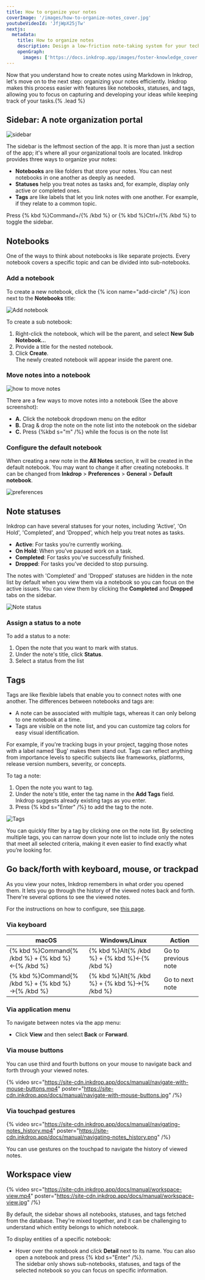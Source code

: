 ```yaml
---
title: How to organize your notes
coverImage: '/images/how-to-organize-notes_cover.jpg'
youtubeVideoId: 'JfjWpX25jTw'
nextjs:
  metadata:
    title: How to organize notes
    description: Design a low-friction note-taking system for your tech knowledge base
    openGraph:
      images: ['https://docs.inkdrop.app/images/foster-knowledge_cover.png']
---
```


Now that you understand how to create notes using Markdown in Inkdrop, let's move on to the next step: organizing your notes efficiently. Inkdrop makes this process easier with features like notebooks, statuses, and tags, allowing you to focus on capturing and developing your ideas while keeping track of your tasks.{% .lead %}

## Sidebar: A note organization portal

![sidebar](/images/basic-usage_cover.png)

The sidebar is the leftmost section of the app.
It is more than just a section of the app; it's where all your organizational tools are located.
Inkdrop provides three ways to organize your notes:

- **Notebooks** are like folders that store your notes. You can nest notebooks in one another as deeply as needed.
- **Statuses** help you treat notes as tasks and, for example, display only active or completed ones.
- **Tags** are like labels that let you link notes with one another. For example, if they relate to a common topic.

Press {% kbd %}Command+/{% /kbd %} or {% kbd %}Ctrl+/{% /kbd %} to toggle the sidebar.

## Notebooks

One of the ways to think about notebooks is like separate projects.
Every notebook covers a specific topic and can be divided into sub-notebooks.

### Add a notebook

To create a new notebook, click the {% icon name="add-circle" /%} icon next to the **Notebooks** title:

![Add notebook](/images/organize-notebooks_add.png)

To create a sub notebook:

1. Right-click the notebook, which will be the parent, and select **New Sub Notebook..**.
2. Provide a title for the nested notebook.
3. Click **Create**.  
   The newly created notebook will appear inside the parent one.

### Move notes into a notebook

![how to move notes](/images/low-friction-note-taking-system_move-notes.png)

There are a few ways to move notes into a notebook (See the above screenshot):

- **A.** Click the notebook dropdown menu on the editor
- **B.** Drag & drop the note on the note list into the notebook on the sidebar
- **C.** Press {%kbd s="m" /%} while the focus is on the note list

### Configure the default notebook

When creating a new note in the **All Notes** section, it will be created in the default notebook.
You may want to change it after creating notebooks.
It can be changed from **Inkdrop** > **Preferences** > **General** > **Default notebook**.

![preferences](/images/organize-notebooks_default-notebook.png)

## Note statuses

Inkdrop can have several statuses for your notes, including 'Active', 'On Hold', 'Completed', and 'Dropped', which help you treat notes as tasks.

- **Active**: For tasks you’re currently working.
- **On Hold**: When you’ve paused work on a task.
- **Completed**: For tasks you’ve successfully finished.
- **Dropped**: For tasks you’ve decided to stop pursuing.

The notes with 'Completed' and 'Dropped' statuses are hidden in the note list by default when you view them via a notebook so you can focus on the active issues.
You can view them by clicking the **Completed** and **Dropped** tabs on the sidebar.

![Note status](/images/issue-driven-note-taking_note_status.png)

### Assign a status to a note

To add a status to a note:

1. Open the note that you want to mark with status.
2. Under the note's title, click **Status**.
3. Select a status from the list

## Tags

Tags are like flexible labels that enable you to connect notes with one another.
The differences between notebooks and tags are:

- A note can be associated with multiple tags, whereas it can only belong to one notebook at a time.
- Tags are visible on the note list, and you can customize tag colors for easy visual identification.

For example, if you're tracking bugs in your project, tagging those notes with a label named 'Bug' makes them stand out.
Tags can reflect anything from importance levels to specific subjects like frameworks, platforms, release version numbers, severity, or concepts.

To tag a note:

1. Open the note you want to tag.
2. Under the note's title, enter the tag name in the **Add Tags** field.  
   Inkdrop suggests already existing tags as you enter.
3. Press {% kbd s="Enter" /%} to add the tag to the note.

![Tags](/images/how-to-organize-notes_tags.png)

You can quickly filter by a tag by clicking one on the note list.
By selecting multiple tags, you can narrow down your note list to include only the notes that meet all selected criteria, making it even easier to find exactly what you’re looking for.

## Go back/forth with keyboard, mouse, or trackpad

As you view your notes, Inkdrop remembers in what order you opened them. It lets you go through the history of the viewed notes back and forth.
There're several options to see the viewed notes.

For the instructions on how to configure, see [this page](/reference/main-user-interface#browse-viewed-notes).

### Via keyboard

| macOS                                             | Windows/Linux                                 | Action              |
| ------------------------------------------------- | --------------------------------------------- | ------------------- |
| {% kbd %}Command{% /kbd %} + {% kbd %}←{% /kbd %} | {% kbd %}Alt{% /kbd %} + {% kbd %}←{% /kbd %} | Go to previous note |
| {% kbd %}Command{% /kbd %} + {% kbd %}→{% /kbd %} | {% kbd %}Alt{% /kbd %} + {% kbd %}→{% /kbd %} | Go to next note     |

### Via application menu

To navigate between notes via the app menu:

- Click **View** and then select **Back** or **Forward**.

### Via mouse buttons

You can use third and fourth buttons on your mouse to navigate back and forth through your viewed notes.

{% video src="https://site-cdn.inkdrop.app/docs/manual/navigate-with-mouse-buttons.mp4" poster="https://site-cdn.inkdrop.app/docs/manual/navigate-with-mouse-buttons.jpg" /%}

### Via touchpad gestures

{% video src="https://site-cdn.inkdrop.app/docs/manual/navigating-notes_history.mp4" poster="https://site-cdn.inkdrop.app/docs/manual/navigating-notes_history.png" /%}

You can use gestures on the touchpad to navigate the history of viewed notes.

## Workspace view

{% video src="https://site-cdn.inkdrop.app/docs/manual/workspace-view.mp4" poster="https://site-cdn.inkdrop.app/docs/manual/workspace-view.jpg" /%}

By default, the sidebar shows all notebooks, statuses, and tags fetched from the database.
They're mixed together, and it can be challenging to understand which entity belongs to which notebook.

To display entities of a specific notebook:

- Hover over the notebook and click **Detail** next to its name. You can also open a notebook and press {% kbd s="Enter" /%}.  
  The sidebar only shows sub-notebooks, statuses, and tags of the selected notebook so you can focus on specific information.
